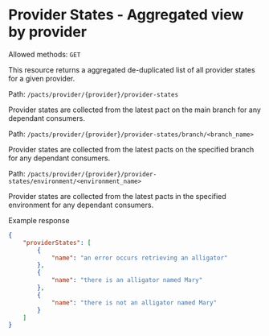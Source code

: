 # Provider States - Aggregated view by provider

Allowed methods: `GET`

This resource returns a aggregated de-duplicated list of all provider states for a given provider.

Path: `/pacts/provider/{provider}/provider-states`

Provider states are collected from the latest pact on the main branch for any dependant consumers.

Path: `/pacts/provider/{provider}/provider-states/branch/<branch_name>`

Provider states are collected from the latest pacts on the specified branch for any dependant consumers.

Path: `/pacts/provider/{provider}/provider-states/environment/<environment_name>`

Provider states are collected from the latest pacts in the specified environment for any dependant consumers.

Example response

```json
{
    "providerStates": [
        {
            "name": "an error occurs retrieving an alligator"
        },
        {
            "name": "there is an alligator named Mary"
        },
        {
            "name": "there is not an alligator named Mary"
        }
    ]
}
```
